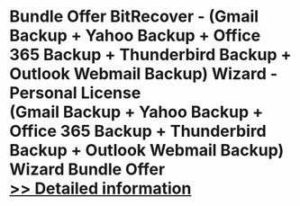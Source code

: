 # Bundle Offer BitRecover - (Gmail Backup + Yahoo Backup + Office 365 Backup + Thunderbird Backup + Outlook Webmail Backup) Wizard - Personal License<br />(Gmail Backup + Yahoo Backup + Office 365 Backup + Thunderbird Backup + Outlook Webmail Backup) Wizard Bundle Offer<br />[>> Detailed information](https://secure.shareit.com/shareit/product.html?productid=300998732&affiliateid=200057808)